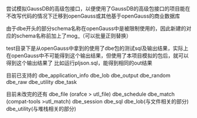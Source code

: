 尝试模拟GaussDB的高级包接口，以便使用了GaussDB的高级包接口的项目能在不改写代码的情况下迁移到openGauss或其他基于openGauss的商业数据库
  
由于dbe开头的部分schema名称在openGauss中是被限制使用的，因此新建的对应的schema名称前加上了mog_（可以批量正则替换）
  
test目录下是从openGauss中拿到的使用了dbe包的测试sql及输出结果，实际上在openGauss中不可能得到这个输出结果，但使用了本项目模拟的包后，就可以得到这个输出结果了
比如运行pljson.sql，能得到相同的out结果

目前已支持的
dbe_application_info
dbe_lob
dbe_output
dbe_random
dbe_raw
dbe_utility
dbe_task

目前未改完的还有
dbe_file (orafce > utl_file)
dbe_schedule
dbe_match (compat-tools >utl_match)
dbe_session
dbe_sql
dbe_lob(与文件相关的部分)
dbe_utility(与堆栈相关的部分)